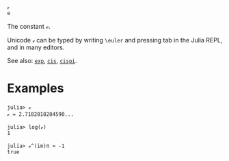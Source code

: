 ```
ℯ
e
```

The constant ℯ.

Unicode `ℯ` can be typed by writing `\euler` and pressing tab in the Julia REPL, and in many editors.

See also: [`exp`](@ref), [`cis`](@ref), [`cispi`](@ref).

# Examples

```jldoctest
julia> ℯ
ℯ = 2.7182818284590...

julia> log(ℯ)
1

julia> ℯ^(im)π ≈ -1
true
```
